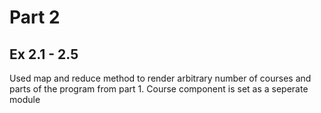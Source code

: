 # Part 2

## Ex 2.1 - 2.5

Used map and reduce method to render arbitrary number of courses and parts of the program from part 1. Course component is set as a seperate module